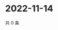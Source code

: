 # 2022-11-14

共 0 条

<!-- BEGIN WEIBO -->
<!-- 最后更新时间 Mon Nov 14 2022 17:00:55 GMT+0800 (China Standard Time) -->

<!-- END WEIBO -->
